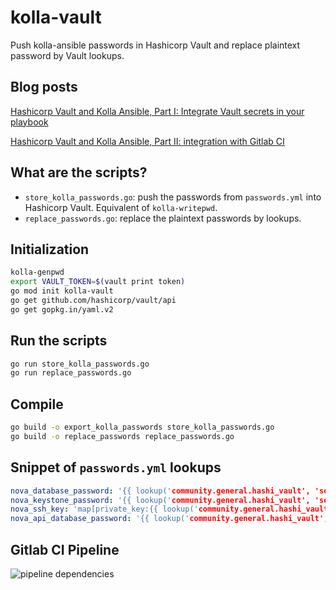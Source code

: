 # kolla-vault

Push kolla-ansible passwords in Hashicorp Vault and replace plaintext password by Vault lookups.

## Blog posts
[Hashicorp Vault and Kolla Ansible, Part I: Integrate Vault secrets in your playbook](https://abayard.com/hashicorp-vault-and-kolla-ansible-part-i-integrate-secrets-in-playbook/)

[Hashicorp Vault and Kolla Ansible, Part II: integration with Gitlab CI](https://abayard.com/hashicorp-vault-and-kolla-ansible-part-ii-integration-with-gitlab-ci/)

## What are the scripts?
- `store_kolla_passwords.go`: push the passwords from `passwords.yml` into Hashicorp Vault. Equivalent of `kolla-writepwd`.
- `replace_passwords.go`: replace the plaintext passwords by lookups.

## Initialization
```bash
kolla-genpwd
export VAULT_TOKEN=$(vault print token)
go mod init kolla-vault
go get github.com/hashicorp/vault/api
go get gopkg.in/yaml.v2
```

## Run the scripts
```bash
go run store_kolla_passwords.go
go run replace_passwords.go
```

## Compile
```bash
go build -o export_kolla_passwords store_kolla_passwords.go
go build -o replace_passwords replace_passwords.go
```

## Snippet of `passwords.yml` lookups
```yml
nova_database_password: '{{ lookup('community.general.hashi_vault', 'secret/data/kolla/default/nova_database_password', 'url={{ vault_url }}', token=lookup('env', 'VAULT_TOKEN')) }}'
nova_keystone_password: '{{ lookup('community.general.hashi_vault', 'secret/data/kolla/default/nova_keystone_password', 'url={{ vault_url }}', token=lookup('env', 'VAULT_TOKEN')) }}'
nova_ssh_key: 'map[private_key:{{ lookup('community.general.hashi_vault', 'secret/data/kolla/default/nova_ssh_key/private_key', 'url={{ vault_url }}', token=lookup('env', 'VAULT_TOKEN')) }} public_key:{{ lookup('community.general.hashi_vault', 'secret/data/kolla/default/nova_ssh_key/public_key', 'url={{ vault_url }}', token=lookup('env', 'VAULT_TOKEN')) }}]'
nova_api_database_password: '{{ lookup('community.general.hashi_vault', 'secret/data/kolla/default/nova_api_database_password', 'url={{ vault_url }}', token=lookup('env', 'VAULT_TOKEN')) }}'
```

## Gitlab CI Pipeline
![pipeline dependencies](https://i.imgur.com/NyG296r.png)
